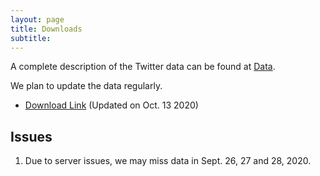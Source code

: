 ```yaml
---
layout: page
title: Downloads
subtitle: 
---
```

A complete description of the Twitter data can be found at <a href='{{site.url}}/data/'>Data</a>.

We plan to update the data regularly.

- [Download Link](https://doi.org/10.5281/zenodo.3735015) (Updated on Oct. 13 2020)


## Issues

1. Due to server issues, we may miss data in Sept. 26, 27 and 28, 2020.
